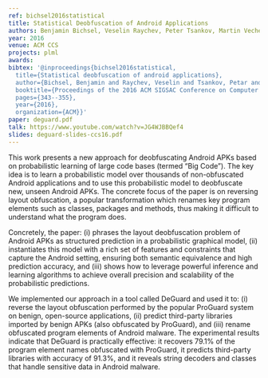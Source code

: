 ```yaml
---
ref: bichsel2016statistical
title: Statistical Deobfuscation of Android Applications
authors: Benjamin Bichsel, Veselin Raychev, Peter Tsankov, Martin Vechev 
year: 2016
venue: ACM CCS
projects: plml
awards:
bibtex: '@inproceedings{bichsel2016statistical,
  title={Statistical deobfuscation of android applications},
  author={Bichsel, Benjamin and Raychev, Veselin and Tsankov, Petar and Vechev, Martin},
  booktitle={Proceedings of the 2016 ACM SIGSAC Conference on Computer and Communications Security},
  pages={343--355},
  year={2016},
  organization={ACM}}'
paper: deguard.pdf
talk: https://www.youtube.com/watch?v=JG4WJBBQef4
slides: deguard-slides-ccs16.pdf
---
```


This work presents a new approach for deobfuscating Android APKs based on probabilistic learning of large code bases (termed “Big Code”). The key idea is to learn a probabilistic model over thousands of non-obfuscated Android applications and to use this probabilistic model to deobfuscate new, unseen Android APKs. The concrete focus of the paper is on reversing layout obfuscation, a popular transformation which renames key program elements such as classes, packages and methods, thus making it difficult to understand what the program does.

Concretely, the paper: (i) phrases the layout deobfuscation problem of Android APKs as structured prediction in a probabilistic graphical model, (ii) instantiates this model with a rich set of features and constraints that capture the Android setting, ensuring both semantic equivalence and high prediction accuracy, and (iii) shows how to leverage powerful inference and learning algorithms to achieve overall precision and scalability of the probabilistic predictions.

We implemented our approach in a tool called DeGuard and used it to: (i) reverse the layout obfuscation performed by the popular ProGuard system on benign, open-source applications, (ii) predict third-party libraries imported by benign APKs (also obfuscated by ProGuard), and (iii) rename obfuscated program elements of Android malware. The experimental results indicate that DeGuard is practically effective: it recovers 79.1% of the program element names obfuscated with ProGuard, it predicts third-party libraries with accuracy of 91.3%, and it reveals string decoders and classes that handle sensitive data in Android malware.
